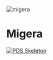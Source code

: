 ![migera](https://github.com/Pekhov14/migera/assets/24500560/72604e50-04d2-4ef1-b18c-a0e665180162)

# Migera

[![PDS Skeleton](https://img.shields.io/badge/pds-skeleton-blue.svg?style=flat-square)](https://github.com/php-pds/skeleton)



